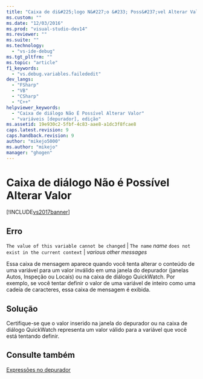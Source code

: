 ```yaml
---
title: "Caixa de di&#225;logo N&#227;o &#233; Poss&#237;vel Alterar Valor | Microsoft Docs"
ms.custom: ""
ms.date: "12/03/2016"
ms.prod: "visual-studio-dev14"
ms.reviewer: ""
ms.suite: ""
ms.technology: 
  - "vs-ide-debug"
ms.tgt_pltfrm: ""
ms.topic: "article"
f1_keywords: 
  - "vs.debug.variables.failededit"
dev_langs: 
  - "FSharp"
  - "VB"
  - "CSharp"
  - "C++"
helpviewer_keywords: 
  - "Caixa de diálogo Não É Possível Alterar Valor"
  - "variáveis [depurador], edição"
ms.assetid: 19e930c2-5fbf-4c83-aae8-a1dc3f8fcae8
caps.latest.revision: 9
caps.handback.revision: 9
author: "mikejo5000"
ms.author: "mikejo"
manager: "ghogen"
---
```

# Caixa de di&#225;logo N&#227;o &#233; Poss&#237;vel Alterar Valor
[!INCLUDE[vs2017banner](../code-quality/includes/vs2017banner.md)]

## Erro  
 `The value of this variable cannot be changed`  &#124; `The name` *name* `does not exist in the current context` &#124; *various other messages*  
  
 Essa caixa de mensagem aparece quando você tenta alterar o conteúdo de uma variável para um valor inválido em uma janela do depurador \(janelas Autos, Inspeção ou Locais\) ou na caixa de diálogo QuickWatch.  Por exemplo, se você tentar definir o valor de uma variável de inteiro como uma cadeia de caracteres, essa caixa de mensagem é exibida.  
  
## Solução  
 Certifique\-se que o valor inserido na janela do depurador ou na caixa de diálogo QuickWatch representa um valor válido para a variável que você está tentando definir.  
  
## Consulte também  
 [Expressões no depurador](../debugger/expressions-in-the-debugger.md)